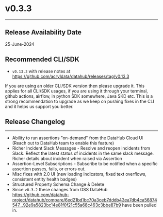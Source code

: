 # v0.3.3
---

Release Availability Date
---
25-June-2024

Recommended CLI/SDK
---
- `v0.13.3` with release notes at https://github.com/acryldata/datahub/releases/tag/v0.13.3

If you are using an older CLI/SDK version then please upgrade it. This applies for all CLI/SDK usages, if you are using it through your terminal, github actions, airflow, in python SDK somewhere, Java SKD etc. This is a strong recommendation to upgrade as we keep on pushing fixes in the CLI and it helps us support you better.

## Release Changelog
---

- Ability to run assertions "on-demand" from the DataHub Cloud UI (Reach out to DataHub team to enable this feature)
- Richer Incident Slack Messages - Resolve and reopen incidents from Slack. Reflect the latest status of incidents in the same slack message. Richer details about incident when raised via Assertion
- Assertion-Level Subscriptions - Subscribe to be notified when a specific assertion passes, fails, or errors out.
- Misc fixes with 2.0 UI (new loading indicators, fixed text overflows, consistent entity health badges)
- Structured Property Schema Change & Delete
- Since `v0.3.2` these changes from OSS DataHub https://github.com/datahub-project/datahub/compare/6ed21bd1bc70a3ceb7dddb43ea7db4ca56874547...92e9a5823bc14e81f0f21c55a68c493c3bbe87b9 have been pulled in.

